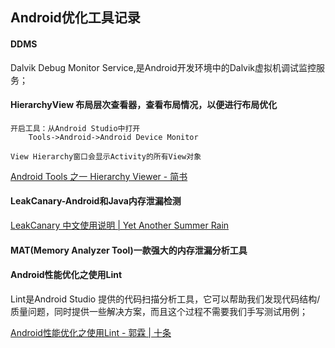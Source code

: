 ## Android优化工具记录

#### DDMS
Dalvik Debug Monitor Service,是Android开发环境中的Dalvik虚拟机调试监控服务；

#### HierarchyView 布局层次查看器，查看布局情况，以便进行布局优化
	开启工具：从Android Studio中打开
		Tools->Android->Android Device Monitor

	View Hierarchy窗口会显示Activity的所有View对象

[Android Tools 之一 Hierarchy Viewer \- 简书](http://www.jianshu.com/p/5dad5d27588d)

#### LeakCanary-Android和Java内存泄漏检测
[LeakCanary 中文使用说明 \| Yet Another Summer Rain](https://www.liaohuqiu.net/cn/posts/leak-canary-read-me/)

#### MAT(Memory Analyzer Tool)一款强大的内存泄漏分析工具

#### Android性能优化之使用Lint

Lint是Android Studio 提供的代码扫描分析工具，它可以帮助我们发现代码结构/质量问题，同时提供一些解决方案，而且这个过程不需要我们手写测试用例；

[Android性能优化之使用Lint \- 郭霖 \| 十条](http://www.10tiao.com/html/227/201702/2650238589/1.html)
